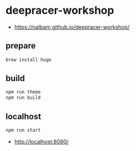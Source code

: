 # deepracer-workshop

* <https://nalbam.github.io/deepracer-workshop/>

## prepare

```bash
brew install hugo
```

## build

```bash
npm run theme
npm run build
```

## localhost

```bash
npm run start
```

* <http://localhost:8080/>
